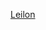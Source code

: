 [Leilon](https://watabou.github.io/village-generator/?seed=551872631&tags=highway,uncultivated,dense&width=800&height=800&name=Leilon&pop=1860)
